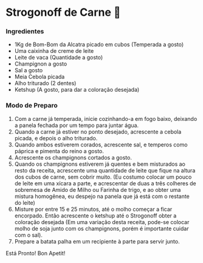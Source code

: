 # Strogonoff de Carne :cow2:

### Ingredientes

- 1Kg de Bom-Bom da Alcatra picado em cubos (Temperada a gosto)
- Uma caixinha de creme de leite
- Leite de vaca (Quantidade a gosto)
- Champignon a gosto
- Sal a gosto
- Meia Cebola picada
- Alho triturado (2 dentes)
- Ketshup (A gosto, para dar a coloração desejada)



### Modo de Preparo

1. Com a carne já temperada, inicie cozinhando-a em fogo baixo, deixando a panela fechada por um tempo para juntar água.
2. Quando a carne já estiver no  ponto desejado, acrescente a cebola picada, e depois o alho triturado.
3. Quando ambos estiverem corados, acrescente sal, e temperos como páprica e pimenta do reino a gosto.
4. Acrescente os champignons cortados a gosto.
5. Quando os champignons estiverem já quentes e bem misturados ao resto da receita, acrescente uma quantidade de leite que fique na altura dos cubos de carne, sem cobrir muito. (Eu costumo colocar um pouco de leite em uma xícara a parte, e acrescentar de duas a três colheres de sobremesa de Amido de Milho ou Farinha de trigo, e ao obter uma mistura homogênea, eu despejo  na panela que já está com o restante do leite)
6. Misture por entre 15 e 25 minutos, até o molho começar a ficar encorpado. Então acrescente o ketshup até o Strogonoff obter a coloração desejada (Em uma variação desta receita, pode-se colocar molho de soja junto com os champignons, porém é importante cuidar com o sal).
7. Prepare a batata palha em um recipiente à parte para servir junto.



Está Pronto! Bon Apetit!


